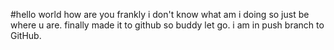 #hello world 
how are you 
frankly i don't know what am i doing so just be where u are.
finally made it to github so buddy let go.
i am in push branch to GitHub.
